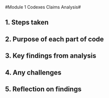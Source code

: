 #Module 1 Codexes Claims Analysis#

## 1. Steps taken
## 2. Purpose of each part of code
## 3. Key findings from analysis
## 4. Any challenges
## 5. Reflection on findings
